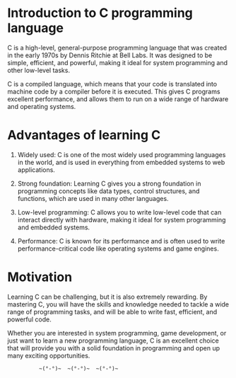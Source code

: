 # Introduction to C programming language

C is a high-level, general-purpose programming language that was created in the early 1970s by Dennis Ritchie at Bell Labs. It was designed to be simple, efficient, and powerful, making it ideal for system programming and other low-level tasks.

C is a compiled language, which means that your code is translated into machine code by a compiler before it is executed. This gives C programs excellent performance, and allows them to run on a wide range of hardware and operating systems.

# Advantages of learning C

1. Widely used: C is one of the most widely used programming languages in the world, and is used in everything from embedded systems to web applications.

2. Strong foundation: Learning C gives you a strong foundation in programming concepts like data types, control structures, and functions, which are used in many other languages.

3. Low-level programming: C allows you to write low-level code that can interact directly with hardware, making it ideal for system programming and embedded systems.

4. Performance: C is known for its performance and is often used to write performance-critical code like operating systems and game engines.

# Motivation

Learning C can be challenging, but it is also extremely rewarding. By mastering C, you will have the skills and knowledge needed to tackle a wide range of programming tasks, and will be able to write fast, efficient, and powerful code.

Whether you are interested in system programming, game development, or just want to learn a new programming language, C is an excellent choice that will provide you with a solid foundation in programming and open up many exciting opportunities.

              ~(°-°)~  ~(°-°)~  ~(°-°)~
